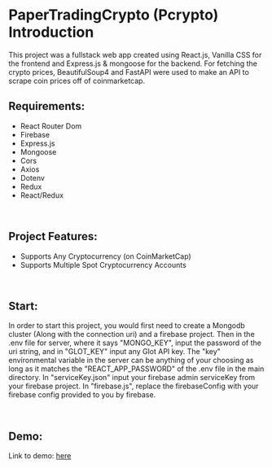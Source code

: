 # PaperTradingCrypto (Pcrypto) Introduction
This project was a fullstack web app created using React.js, Vanilla CSS for the frontend and Express.js & mongoose for the backend. For fetching the crypto prices, BeautifulSoup4 and FastAPI were used to make an API to scrape coin prices off of coinmarketcap. 
<h2>Requirements: </h2>
<ul>
  <li>React Router Dom</li>
  <li>Firebase</li>
  <li>Express.js</li>
  <li>Mongoose</li>
  <li>Cors</li>
  <li>Axios</li>
  <li>Dotenv</li>
  <li>Redux</li>
  <li>React/Redux</li>
</ul>
<br/>
<h2>Project Features: </h2>
<ul>
  <li>Supports Any Cryptocurrency (on CoinMarketCap)</li>
  <li>Supports Multiple Spot Cryptocurrency Accounts</li>
</ul>
<br/>
<h2>Start:</h2>
<p>
  In order to start this project, you would first need to create a Mongodb cluster (Along with the connection uri) and a firebase project. Then in the .env file for server, where it says "MONGO_KEY", input the password of the uri string, and in "GLOT_KEY" input any Glot API key. The "key" environmental variable in the server can be anything of your choosing as long as it matches the "REACT_APP_PASSWORD" of the .env file in the main directory. In "serviceKey.json" input your firebase admin serviceKey from your firebase project. In "firebase.js", replace the firebaseConfig with your firebase config provided to you by firebase.
</p>
<br/>
<h2>Demo:</h2>
<p>Link to demo: <a href="https://papertradingcrypto.vercel.app">here</a></p>
